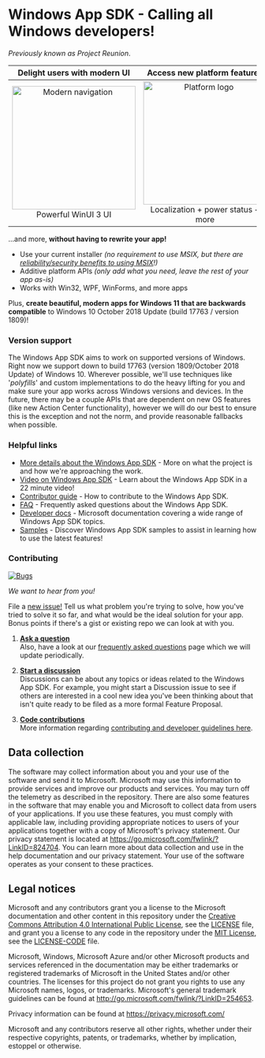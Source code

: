 ﻿# Windows App SDK - Calling all Windows developers!

*Previously known as Project Reunion*.

| Delight users with modern UI | Access new platform features | Backwards compatible |
|:--:|:--:|:--:|
| <img src="https://docs.microsoft.com/media/illustrations/biztalk-get-started-get-started.svg" width=250 alt="Modern navigation"/><br>Powerful WinUI 3 UI | <img src="https://docs.microsoft.com/media/illustrations/biztalk-get-started-scenarios.svg" width=250 alt="Platform logo"/><br>Localization + power status + more<br> | <img src="https://docs.microsoft.com/media/illustrations/biztalk-host-integration-install-configure.svg" width=250 alt="Down-level logo"/><br>Down to Windows 10 1809 |

...and more, **without having to rewrite your app!**

* Use your current installer *(no requirement to use MSIX, but there are [reliability/security benefits to using MSIX](https://docs.microsoft.com/windows/msix/overview#key-features)!)*
* Additive platform APIs *(only add what you need, leave the rest of your app as-is)*
* Works with Win32, WPF, WinForms, and more apps

Plus, **create beautiful, modern apps for Windows 11 that are backwards compatible** to Windows 10 October 2018 Update (build 17763 / version 1809)!

### Version support

The Windows App SDK aims to work on supported versions of Windows.
Right now we support down to build 17763 (version 1809/October 2018 Update) of Windows 10.
Wherever possible, we'll use techniques like '_polyfills_'
and custom implementations to do the
heavy lifting for you and make sure your app works across Windows versions and devices.
In the future, there may be a couple APIs that are dependent on new OS features
(like new Action Center functionality),
however we will do our best to ensure
this is the exception and not the norm, and provide reasonable fallbacks when possible.


### Helpful links

* [More details about the Windows App SDK](https://github.com/microsoft/WindowsAppSDK/blob/master/docs/README.md) -
More on what the project is and how we're approaching the work.
* [Video on Windows App SDK](https://techcommunity.microsoft.com/t5/video-hub/enterprise-development-futures-project-reunion/m-p/2177278) - Learn about the Windows App SDK in a 22 minute video!
* [Contributor guide](docs/contributor-guide.md) - How to contribute to the Windows App SDK.
* [FAQ](docs/faq.md) - Frequently asked questions about the Windows App SDK.
* [Developer docs](https://aka.ms/windowsappsdkdocs) - Microsoft documentation covering a wide range of Windows App SDK topics.
* [Samples](https://github.com/microsoft/WindowsAppSDK-Samples) - Discover Windows App SDK samples to assist in learning how to use the latest features!

### Contributing

[![Bugs](https://img.shields.io/github/issues/microsoft/windowsappsdk/bug)](https://github.com/microsoft/WindowsAppSDK/issues?q=is%3Aissue+is%3Aopen+label%3Abug)

_We want to hear from you!_

File a [new issue!](https://github.com/microsoft/WindowsAppSDK/issues/new/choose) Tell us what problem you're
trying to solve, how you've tried to solve it so far, and what would be the ideal solution for your app. Bonus
points if there's a gist or existing repo we can look at with you.


1. **[Ask a question](https://github.com/microsoft/WindowsAppSDK/discussions/categories/q-a)**<br>
    Also, have a look at our [frequently asked questions](docs/faq.md) page which we will update periodically.

2. **[Start a discussion](https://github.com/microsoft/WindowsAppSDK/discussions)**<br>
   Discussions can be about any topics or ideas related to the Windows App SDK. For example,
   you might start a Discussion issue to see if others are interested in a cool new idea
   you've been thinking about that isn't quite ready to be filed as a more formal Feature Proposal.

3. **[Code contributions](docs/contributor-guide.md)**<br>
   More information regarding [contributing and developer guidelines here](docs/contributor-guide.md).

## Data collection

The software may collect information about you and your use of the software and send it
to Microsoft. Microsoft may use this information to provide services and improve our
products and services. You may turn off the telemetry as described in the repository.
There are also some features in the software that may enable you and Microsoft to collect
data from users of your applications. If you use these features, you must comply with
applicable law, including providing appropriate notices to users of your applications
together with a copy of Microsoft's privacy statement. Our privacy statement is located
at https://go.microsoft.com/fwlink/?LinkID=824704. You can learn more about data collection
and use in the help documentation and our privacy statement. Your use of the software
operates as your consent to these practices.

## Legal notices

Microsoft and any contributors grant you a license to the Microsoft documentation and other content
in this repository under the [Creative Commons Attribution 4.0 International Public License](https://creativecommons.org/licenses/by/4.0/legalcode),
see the [LICENSE](LICENSE) file, and grant you a license to any code in the repository under the [MIT License](https://opensource.org/licenses/MIT), see the
[LICENSE-CODE](LICENSE-CODE) file.

Microsoft, Windows, Microsoft Azure and/or other Microsoft products and services referenced in the documentation
may be either trademarks or registered trademarks of Microsoft in the United States and/or other countries.
The licenses for this project do not grant you rights to use any Microsoft names, logos, or trademarks.
Microsoft's general trademark guidelines can be found at http://go.microsoft.com/fwlink/?LinkID=254653.

Privacy information can be found at https://privacy.microsoft.com/

Microsoft and any contributors reserve all other rights, whether under their respective copyrights, patents,
or trademarks, whether by implication, estoppel or otherwise.
